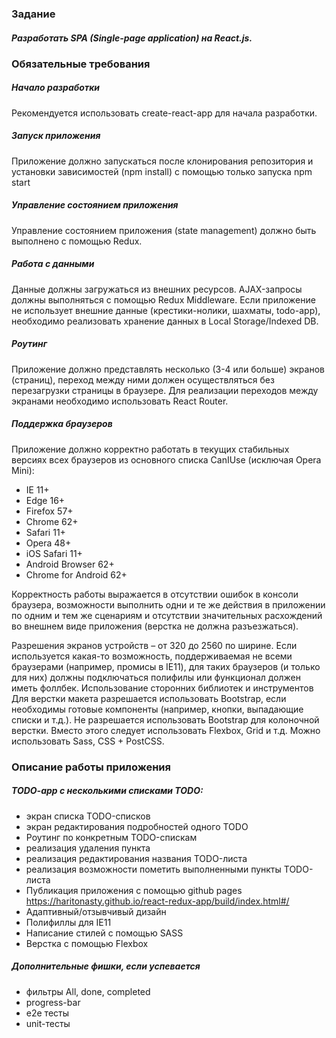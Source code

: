 ### Задание
##### Разработать SPA (Single-page application) на React.js.
### Обязательные требования
##### Начало разработки
Рекомендуется использовать create-react-app для начала разработки.
##### Запуск приложения
Приложение должно запускаться после клонирования репозитория и установки
зависимостей (npm install) с помощью только запуска npm start
##### Управление состоянием приложения
Управление состоянием приложения (state management) должно быть выполнено с
помощью Redux.
##### Работа с данными
Данные должны загружаться из внешних ресурсов. AJAX-запросы должны
выполняться с помощью Redux Middleware. Если приложение не использует внешние
данные (крестики-нолики, шахматы, todo-app), необходимо реализовать хранение
данных в Local Storage/Indexed DB.
##### Роутинг
Приложение должно представлять несколько (3-4 или больше) экранов (страниц),
переход между ними должен осуществляться без перезагрузки страницы в браузере.
Для реализации переходов между экранами необходимо использовать React Router.
##### Поддержка браузеров
Приложение должно корректно работать в текущих стабильных версиях всех
браузеров из основного списка CanIUse (исключая Opera Mini):
- IE 11+
- Edge 16+
- Firefox 57+
- Chrome 62+
- Safari 11+
- Opera 48+
- iOS Safari 11+
- Android Browser 62+
- Chrome for Android 62+

Корректность работы выражается в отсутствии ошибок в консоли браузера,
возможности выполнить одни и те же действия в приложении по одним и тем же
сценариям и отсутствии значительных расхождений во внешнем виде приложения
(верстка не должна разъезжаться).

Разрешения экранов устройств – от 320 до 2560 по ширине.
Если используется какая-то возможность, поддерживаемая не всеми браузерами
(например, промисы в IE11), для таких браузеров (и только для них) должны
подключаться полифилы или функционал должен иметь фоллбек.
Использование сторонних библиотек и инструментов
Для верстки макета разрешается использовать Bootstrap, если необходимы готовые
компоненты (например, кнопки, выпадающие списки и т.д.). Не разрешается
использовать Bootstrap для колоночной верстки. Вместо этого следует использовать
Flexbox, Grid и т.д.
Можно использовать Sass, CSS + PostCSS.

### Описание работы приложения
##### TODO-app с несколькими списками TODO:
- экран списка TODO-списков
- экран редактирования подробностей одного TODO
- Роутинг по конкретным TODO-спискам
- реализация удаления пункта
- реализация редактирования названия TODO-листа
- реализация возможности пометить выполненными пункты TODO-листа
- Публикация приложения с помощью github pages
   https://haritonasty.github.io/react-redux-app/build/index.html#/
- Адаптивный/отзывчивый дизайн
- Полифиллы для IE11
- Написание стилей с помощью SASS
- Верстка с помощью Flexbox


##### Дополнительные фишки, если успевается

- фильтры All, done, completed
- progress-bar 
- e2e тесты
- unit-тесты



